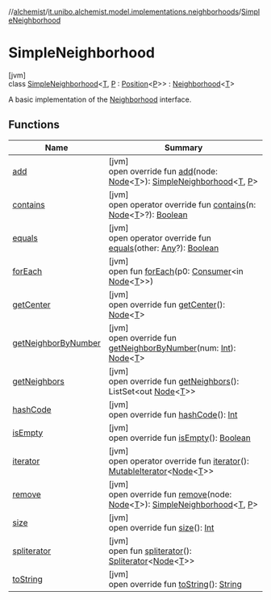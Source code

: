 //[alchemist](../../../index.md)/[it.unibo.alchemist.model.implementations.neighborhoods](../index.md)/[SimpleNeighborhood](index.md)

# SimpleNeighborhood

[jvm]\
class [SimpleNeighborhood](index.md)<[T](index.md), [P](index.md) : [Position](../../it.unibo.alchemist.model.interfaces/-position/index.md)<[P](index.md)>> : [Neighborhood](../../it.unibo.alchemist.model.interfaces/-neighborhood/index.md)<[T](index.md)> 

A basic implementation of the [Neighborhood](../../it.unibo.alchemist.model.interfaces/-neighborhood/index.md) interface.

## Functions

| Name | Summary |
|---|---|
| [add](add.md) | [jvm]<br>open override fun [add](add.md)(node: [Node](../../it.unibo.alchemist.model.interfaces/-node/index.md)<[T](index.md)>): [SimpleNeighborhood](index.md)<[T](index.md), [P](index.md)> |
| [contains](contains.md) | [jvm]<br>open operator override fun [contains](contains.md)(n: [Node](../../it.unibo.alchemist.model.interfaces/-node/index.md)<[T](index.md)>?): [Boolean](https://kotlinlang.org/api/latest/jvm/stdlib/kotlin/-boolean/index.html) |
| [equals](equals.md) | [jvm]<br>open operator override fun [equals](equals.md)(other: [Any](https://kotlinlang.org/api/latest/jvm/stdlib/kotlin/-any/index.html)?): [Boolean](https://kotlinlang.org/api/latest/jvm/stdlib/kotlin/-boolean/index.html) |
| [forEach](index.md#1379299152%2FFunctions%2F-267951372) | [jvm]<br>open fun [forEach](index.md#1379299152%2FFunctions%2F-267951372)(p0: [Consumer](https://docs.oracle.com/javase/8/docs/api/java/util/function/Consumer.html)<in [Node](../../it.unibo.alchemist.model.interfaces/-node/index.md)<[T](index.md)>>) |
| [getCenter](get-center.md) | [jvm]<br>open override fun [getCenter](get-center.md)(): [Node](../../it.unibo.alchemist.model.interfaces/-node/index.md)<[T](index.md)> |
| [getNeighborByNumber](get-neighbor-by-number.md) | [jvm]<br>open override fun [getNeighborByNumber](get-neighbor-by-number.md)(num: [Int](https://kotlinlang.org/api/latest/jvm/stdlib/kotlin/-int/index.html)): [Node](../../it.unibo.alchemist.model.interfaces/-node/index.md)<[T](index.md)> |
| [getNeighbors](get-neighbors.md) | [jvm]<br>open override fun [getNeighbors](get-neighbors.md)(): ListSet<out [Node](../../it.unibo.alchemist.model.interfaces/-node/index.md)<[T](index.md)>> |
| [hashCode](hash-code.md) | [jvm]<br>open override fun [hashCode](hash-code.md)(): [Int](https://kotlinlang.org/api/latest/jvm/stdlib/kotlin/-int/index.html) |
| [isEmpty](is-empty.md) | [jvm]<br>open override fun [isEmpty](is-empty.md)(): [Boolean](https://kotlinlang.org/api/latest/jvm/stdlib/kotlin/-boolean/index.html) |
| [iterator](iterator.md) | [jvm]<br>open operator override fun [iterator](iterator.md)(): [MutableIterator](https://kotlinlang.org/api/latest/jvm/stdlib/kotlin.collections/-mutable-iterator/index.html)<[Node](../../it.unibo.alchemist.model.interfaces/-node/index.md)<[T](index.md)>> |
| [remove](remove.md) | [jvm]<br>open override fun [remove](remove.md)(node: [Node](../../it.unibo.alchemist.model.interfaces/-node/index.md)<[T](index.md)>): [SimpleNeighborhood](index.md)<[T](index.md), [P](index.md)> |
| [size](size.md) | [jvm]<br>open override fun [size](size.md)(): [Int](https://kotlinlang.org/api/latest/jvm/stdlib/kotlin/-int/index.html) |
| [spliterator](../../it.unibo.alchemist.loader.deployments/-close-to-g-p-s-trace/index.md#-1387152138%2FFunctions%2F-267951372) | [jvm]<br>open fun [spliterator](../../it.unibo.alchemist.loader.deployments/-close-to-g-p-s-trace/index.md#-1387152138%2FFunctions%2F-267951372)(): [Spliterator](https://docs.oracle.com/javase/8/docs/api/java/util/Spliterator.html)<[Node](../../it.unibo.alchemist.model.interfaces/-node/index.md)<[T](index.md)>> |
| [toString](to-string.md) | [jvm]<br>open override fun [toString](to-string.md)(): [String](https://kotlinlang.org/api/latest/jvm/stdlib/kotlin/-string/index.html) |
